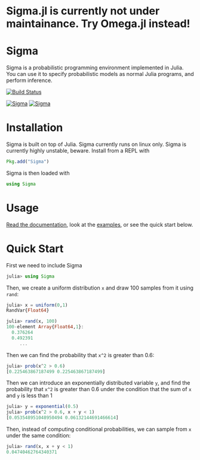 # Sigma.jl is currently not under maintainance.  Try Omega.jl instead!

# Sigma

Sigma is a probabilistic programming environment implemented in Julia.
You can use it to specify probabilistic models as normal Julia programs, and perform inference.

[![Build Status](https://travis-ci.org/zenna/Sigma.jl.svg?branch=master)](https://travis-ci.org/zenna/Sigma.jl)


[![Sigma](http://pkg.julialang.org/badges/Sigma_0.4.svg)](http://pkg.julialang.org/?pkg=Sigma&ver=0.4)
[![Sigma](http://pkg.julialang.org/badges/Sigma_0.5.svg)](http://pkg.julialang.org/?pkg=Sigma&ver=0.5)

# Installation

Sigma is built on top of Julia.  Sigma currently runs on linux only. Sigma is currently highly unstable, beware.
Install from a REPL with

```julia
Pkg.add("Sigma")
```

Sigma is then loaded with

```julia
using Sigma
```

# Usage

[Read the documentation](http://sigmajl.readthedocs.org/en/latest/), look at the [examples](https://github.com/zenna/Sigma.jl/tree/master/examples), or see the quick start below.

# Quick Start
First we need to include Sigma

```julia
julia> using Sigma
```

Then, we create a uniform distribution ``x`` and draw 100 samples from it using ``rand``:

```julia
julia> x = uniform(0,1)
RandVar{Float64}

julia> rand(x, 100)
100-element Array{Float64,1}:
  0.376264
  0.492391
     ...
```

Then we can find the probability that ``x^2`` is greater than 0.6:

```julia
julia> prob(x^2 > 0.6)
[0.225463867187499 0.225463867187499]
```
Then we can introduce an exponentially distributed variable ``y``, and find the probability that ``x^2`` is greater than 0.6 under the condition that the sum of ``x`` and ``y`` is less than 1

```julia
julia> y = exponential(0.5)
julia> prob(x^2 > 0.6, x + y < 1)
[0.053548951048950494 0.06132144691466614]
```

Then, instead of computing conditional probabilities, we can sample from ``x`` under the same condition:

```julia
julia> rand(x, x + y < 1)
0.04740462764340371
```
